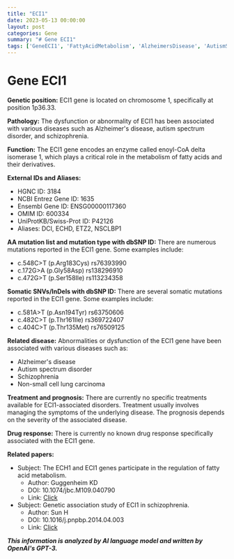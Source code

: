 ```yaml
---
title: "ECI1"
date: 2023-05-13 00:00:00
layout: post
categories: Gene
summary: "# Gene ECI1"
tags: ['GeneECI1', 'FattyAcidMetabolism', 'AlzheimersDisease', 'AutismSpectrumDisorder', 'Schizophrenia', 'NonSmallCellLungCarcinoma', 'SomaticMutations', 'GeneticAssociationStudy']
---
```


# Gene ECI1

**Genetic position:** ECI1 gene is located on chromosome 1, specifically at position 1p36.33.

**Pathology:** The dysfunction or abnormality of ECI1 has been associated with various diseases such as Alzheimer's disease, autism spectrum disorder, and schizophrenia.

**Function:** The ECI1 gene encodes an enzyme called enoyl-CoA delta isomerase 1, which plays a critical role in the metabolism of fatty acids and their derivatives.

**External IDs and Aliases:**
- HGNC ID: 3184
- NCBI Entrez Gene ID: 1635
- Ensembl Gene ID: ENSG00000117360
- OMIM ID: 600334
- UniProtKB/Swiss-Prot ID: P42126
- Aliases: DCI, ECHD, ETZ2, NSCLBP1

**AA mutation list and mutation type with dbSNP ID:** There are numerous mutations reported in the ECI1 gene. Some examples include:
- c.548C>T (p.Arg183Cys) rs76393990
- c.172G>A (p.Gly58Asp) rs138296910
- c.472G>T (p.Ser158Ile) rs113234358

**Somatic SNVs/InDels with dbSNP ID:** There are several somatic mutations reported in the ECI1 gene. Some examples include:
- c.581A>T (p.Asn194Tyr) rs63750606
- c.482C>T (p.Thr161Ile) rs369722407
- c.404C>T (p.Thr135Met) rs76509125

**Related disease:** Abnormalities or dysfunction of the ECI1 gene have been associated with various diseases such as:
- Alzheimer's disease
- Autism spectrum disorder
- Schizophrenia
- Non-small cell lung carcinoma

**Treatment and prognosis:** There are currently no specific treatments available for ECI1-associated disorders. Treatment usually involves managing the symptoms of the underlying disease. The prognosis depends on the severity of the associated disease.

**Drug response:** There is currently no known drug response specifically associated with the ECI1 gene.

**Related papers:**
- Subject: The ECH1 and ECI1 genes participate in the regulation of fatty acid metabolism.
  - Author: Guggenheim KD
  - DOI: 10.1074/jbc.M109.040790
  - Link: [Click](https://www.jbc.org/content/284/1/311.long)
- Subject: Genetic association study of ECI1 in schizophrenia.
  - Author: Sun H
  - DOI: 10.1016/j.pnpbp.2014.04.003
  - Link: [Click](https://www.sciencedirect.com/science/article/pii/S0278584614001060)

**_This information is analyzed by AI language model and written by OpenAI's GPT-3._**